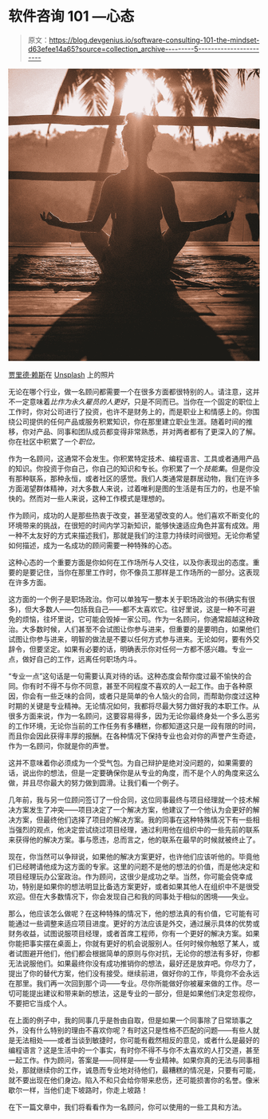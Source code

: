 # 软件咨询 101 —心态

> 原文：<https://blog.devgenius.io/software-consulting-101-the-mindset-d63efee14a65?source=collection_archive---------5----------------------->

![](img/b74fe20a7672353605d16d48365be3bb.png)

[贾里德·赖斯](https://unsplash.com/@jareddrice?utm_source=medium&utm_medium=referral)在 [Unsplash](https://unsplash.com?utm_source=medium&utm_medium=referral) 上的照片

无论在哪个行业，做一名顾问都需要一个在很多方面都很特别的人。请注意，这并不一定意味着*比作为永久雇员的人更好*，只是不同而已。当你在一个固定的职位上工作时，你对公司进行了投资，也许不是财务上的，而是职业上和情感上的。你围绕公司提供的任何产品或服务积累知识，你在那里建立职业生涯。随着时间的推移，你对产品、同事和团队成员都变得非常熟悉，并对两者都有了更深入的了解。你在社区中积累了一个*职位。*

作为一名顾问，这通常不会发生。你积累特定技术、编程语言、工具或者通用产品的知识。你投资于你自己，你自己的知识和专长。你积累了一个*技能集*。但是你没有那种联系，那种永恒，或者社区的感觉。我们人类通常是群居动物，我们在许多方面渴望群体精神，对大多数人来说，过着唯利是图的生活是有压力的，也是不愉快的。然而对一些人来说，这种工作模式是理想的。

作为顾问，成功的人是那些热衷于改变，甚至渴望改变的人。他们喜欢不断变化的环境带来的挑战，在很短的时间内学习新知识，能够快速适应角色并富有成效。用一种不太友好的方式来描述我们，那就是我们的注意力持续时间很短。无论你希望如何描述，成为一名成功的顾问需要一种特殊的心态。

这种心态的一个重要方面是你如何在工作场所与人交往，以及你表现出的态度。重要的是要记住，当你在那里工作时，你不像员工那样是工作场所的一部分。这表现在许多方面。

这方面的一个例子是职场政治。你可以单独写一整本关于职场政治的书(确实有很多)，但大多数人——包括我自己——都不太喜欢它。往好里说，这是一种不可避免的烦恼，往坏里说，它可能会毁掉一家公司。作为一名顾问，你通常超越这种政治。大多数时候，人们甚至不会试图让你参与进来，但重要的是要明白，如果他们试图让你参与进来，明智的做法是不要以任何方式参与进来。无论如何，要有外交辞令，但要坚定。如果有必要的话，明确表示你对任何一方都不感兴趣。专业一点，做好自己的工作，远离任何职场内斗。

“专业一点”这句话是一句需要认真对待的话。这种态度会帮你度过最不愉快的合同。你有时不得不与你不同意，甚至不同程度不喜欢的人一起工作。由于各种原因，你会有一些乏味的合同，或者只是简单的令人恼火的合同，而帮助你度过这种时期的关键是专业精神。无论情况如何，我都将尽最大努力做好我的本职工作。从很多方面来说，作为一名顾问，这要容易得多，因为无论你最终身处一个多么恶劣的工作环境，无论你当前的工作任务有多糟糕，你都知道这只是一段有限的时间，而且你会因此获得丰厚的报酬。在各种情况下保持专业也会对你的声誉产生奇迹，作为一名顾问，你就是你的声誉。

这并不意味着你必须成为一个受气包。为自己辩护是绝对没问题的，如果需要的话，说出你的想法，但是一定要确保你是从专业的角度，而不是个人的角度来这么做，并且尽你最大的努力做到圆滑。让我们看一个例子。

几年前，我与另一位顾问签订了一份合同，这位同事最终与项目经理就一个技术解决方案发生了冲突——项目决定了一个解决方案，他建议了一个他认为会更好的解决方案，但最终他们选择了项目的解决方案。我的同事在这种特殊情况下有一些相当强烈的观点，他决定尝试绕过项目经理，通过利用他在组织中的一些先前的联系来获得他的解决方案。事与愿违，总而言之，他的联系在最早的时候就被终止了。

现在，你当然可以争辩说，如果他的解决方案更好，也许他们应该听他的。毕竟他们已经聘请他成为这方面的专家。这里的问题不是他的想法的价值，而是他决定和项目经理玩办公室政治。作为顾问，这很少是成功之举。当然，你可能会侥幸成功，特别是如果你的想法明显比备选方案更好，或者如果其他人在组织中不是很受欢迎。但在大多数情况下，你会发现自己和我的同事处于相似的困境——失业。

那么，他应该怎么做呢？在这种特殊的情况下，他的想法真的有价值，它可能有可能通过一些调整来适应项目进度。更好的方法应该是外交，通过展示具体的优势或财务收益，试图说服项目经理，或者首席工程师，你有一个更好的解决方案。如果你能把事实摆在桌面上，你就有更好的机会说服别人。任何时候你触怒了某人，或者试图避开他们，他们都会根据简单的原则与你对抗，无论你的想法有多好，你都无法说服他们。如果最终你没有成功推销你的想法，最好还是放弃吧。你尽力了，提出了你的替代方案，他们没有接受。继续前进，做好你的工作，毕竟你不会永远在那里。我们再一次回到那个词——专业。尽你所能做好你被雇来做的工作。尽一切可能提出建议和带来新的想法，这是专业的一部分，但是如果他们决定忽视你，不要把它当成个人。

在上面的例子中，我的同事几乎是咎由自取，但是如果一个同事除了日常琐事之外，没有什么特别的理由不喜欢你呢？有时这只是性格不匹配的问题——有些人就是无法相处——或者当谈到敏捷时，你可能有截然相反的意见，或者什么是最好的编程语言？这是生活中的一个事实，有时你不得不与你不太喜欢的人打交道，甚至一起工作。作为顾问，答案是——同样是——专业精神。如果你真的无法与同事相处，那就继续你的工作，诚恳而专业地对待他们，最糟糕的情况是，只要有可能，就不要出现在他们身边。陷入不和只会给你带来悲伤，还可能损害你的名誉。像米歇尔一样，当他们走下坡路时，你走上坡路！

在下一篇文章中，我们将看看作为一名顾问，你可以使用的一些工具和方法。